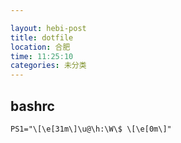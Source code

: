 ```yaml
---

layout: hebi-post
title: dotfile
location: 合肥
time: 11:25:10
categories: 未分类
---
```


## bashrc

```
PS1="\[\e[31m\]\u@\h:\W\$ \[\e[0m\]"
